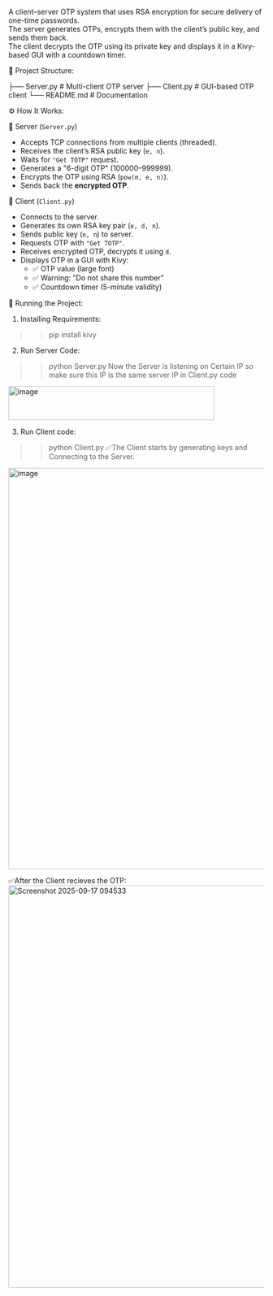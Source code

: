 A client–server OTP system that uses RSA encryption for secure delivery of one-time passwords.  
The server generates OTPs, encrypts them with the client’s public key, and sends them back.  
The client decrypts the OTP using its private key and displays it in a Kivy-based GUI with a countdown timer.

📂 Project Structure:

├── Server.py # Multi-client OTP server
├── Client.py # GUI-based OTP client
└── README.md # Documentation



⚙️ How It Works:

🔹 Server (`Server.py`)
- Accepts TCP connections from multiple clients (threaded).  
- Receives the client’s RSA public key (`e, n`).  
- Waits for `"Get TOTP"` request.  
- Generates a "6-digit OTP" (100000–999999).  
- Encrypts the OTP using RSA (`pow(m, e, n)`).  
- Sends back the **encrypted OTP**.  



🔹 Client (`Client.py`)
- Connects to the server.  
- Generates its own RSA key pair (`e, d, n`).  
- Sends public key (`e, n`) to server.  
- Requests OTP with `"Get TOTP"`.  
- Receives encrypted OTP, decrypts it using `d`.  
- Displays OTP in a GUI with Kivy:
  - ✅ OTP value (large font)  
  - ✅ Warning: "Do not share this number"  
  - ✅ Countdown timer (5-minute validity)
 

🚀 Running the Project:

1. Installing Requirements:
  >> pip install kivy
   
2. Run Server Code:
  >> python Server.py
  Now the Server is listening on Certain IP so make sure this IP is the same server IP in Client.py code
<img width="405" height="67" alt="image" src="https://github.com/user-attachments/assets/87dd09cb-faa1-460b-b8da-0aec86326a0b" />

   
3. Run Client code:
  >> python Client.py
✅The Client starts by generating keys and Connecting to the Server.
<img width="1000" height="790" alt="image" src="https://github.com/user-attachments/assets/875981f6-4583-402c-8827-b816ebb03127" />

✅After the Client recieves the OTP:
<img width="998" height="792" alt="Screenshot 2025-09-17 094533" src="https://github.com/user-attachments/assets/c9deb0e2-38d6-4def-ab9e-6ee845b53811" />
